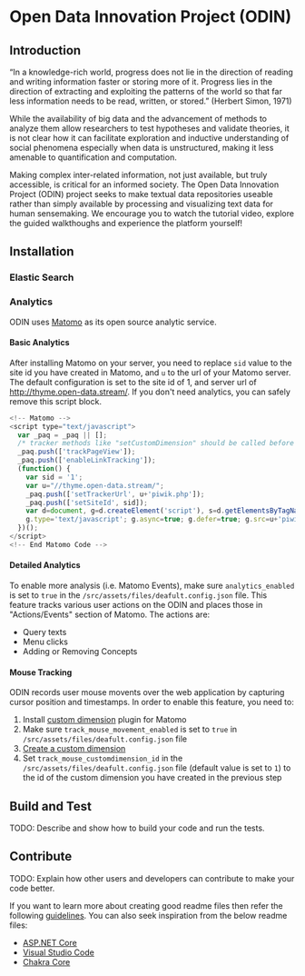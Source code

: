 # Open Data Innovation Project (ODIN)

## Introduction

“In a knowledge-rich world, progress does not lie in the direction of reading and writing information faster or storing more of it. Progress lies in the direction of extracting and exploiting the patterns of the world so that far less information needs to be read, written, or stored.” (Herbert Simon, 1971)

While the availability of big data and the advancement of methods to analyze them allow researchers to test hypotheses and validate theories, it is not clear how it can facilitate exploration and inductive understanding of social phenomena especially when data is unstructured, making it less amenable to quantification and computation.

Making complex inter-related information, not just available, but truly accessible, is critical for an informed society. The Open Data Innovation Project (ODIN) project seeks to make textual data repositories useable rather than simply available by processing and visualizing text data for human sensemaking. We encourage you to watch the tutorial video, explore the guided walkthoughs and experience the platform yourself!

## Installation

### Elastic Search

### Analytics
ODIN uses [Matomo](https://matomo.org/) as its open source analytic service.

#### Basic Analytics
After installing Matomo on your server, you need to replace `sid` value to the site id you have created in Matomo, and `u` to the url of your Matomo server. The default configuration is set to the site id of 1, and server url of http://thyme.open-data.stream/.
If you don't need analytics, you can safely remove this script block.
```javascript
<!-- Matomo -->
<script type="text/javascript">
  var _paq = _paq || [];
  /* tracker methods like "setCustomDimension" should be called before "trackPageView" */
  _paq.push(['trackPageView']);
  _paq.push(['enableLinkTracking']);
  (function() {
    var sid = '1';
    var u="//thyme.open-data.stream/";
    _paq.push(['setTrackerUrl', u+'piwik.php']);
    _paq.push(['setSiteId', sid]);
    var d=document, g=d.createElement('script'), s=d.getElementsByTagName('script')[0];
    g.type='text/javascript'; g.async=true; g.defer=true; g.src=u+'piwik.js'; s.parentNode.insertBefore(g,s);
  })();
</script>
<!-- End Matomo Code -->
```

#### Detailed Analytics
To enable more analysis (i.e. Matomo Events), make sure `analytics_enabled` is set to `true` in the `/src/assets/files/deafult.config.json` file.
This feature tracks various user actions on the ODIN and places those in "Actions/Events" section of Matomo.
The actions are:
* Query texts
* Menu clicks
* Adding or Removing Concepts
#### Mouse Tracking
ODIN records user mouse movents over the web application by capturing cursor position and timestamps. In order to enable this feature, you need to:

1. Install [custom dimension](https://matomo.org/docs/custom-dimensions/) plugin for Matomo
2. Make sure `track_mouse_movement_enabled` is set to `true` in `/src/assets/files/deafult.config.json` file
2. [Create a custom dimension](https://matomo.org/docs/custom-dimensions/#creating-custom-dimensions)
3. Set `track_mouse_customdimension_id` in the `/src/assets/files/deafult.config.json` file (default value is set to `1`) to the id of the custom dimension you have created in the previous step

## Build and Test

TODO: Describe and show how to build your code and run the tests. 

## Contribute

TODO: Explain how other users and developers can contribute to make your code better. 

If you want to learn more about creating good readme files then refer the following [guidelines](https://www.visualstudio.com/en-us/docs/git/create-a-readme). You can also seek inspiration from the below readme files:
- [ASP.NET Core](https://github.com/aspnet/Home)
- [Visual Studio Code](https://github.com/Microsoft/vscode)
- [Chakra Core](https://github.com/Microsoft/ChakraCore)